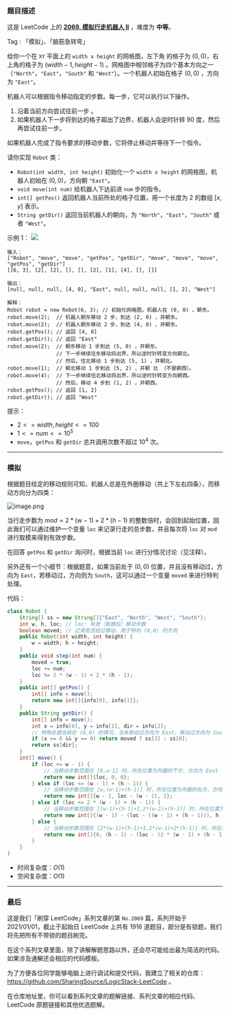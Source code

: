 ### 题目描述

这是 LeetCode 上的 **[2069. 模拟行走机器人 II](https://leetcode-cn.com/problems/walking-robot-simulation-ii/solution/by-ac_oier-6zib/)** ，难度为 **中等**。

Tag : 「模拟」、「脑筋急转弯」



给你一个在 `XY` 平面上的 `width x height` 的网格图，左下角 的格子为 $(0, 0)$，右上角的格子为 $(width - 1, height - 1)$ 。网格图中相邻格子为四个基本方向之一（`"North"`，`"East"`，`"South"` 和 `"West"`）。一个机器人初始在格子 $(0, 0)$ ，方向为 `"East"`。

机器人可以根据指令移动指定的步数。每一步，它可以执行以下操作。

1. 沿着当前方向尝试往前一步 。
2. 如果机器人下一步将到达的格子超出了边界，机器人会逆时针转 90 度，然后再尝试往前一步。

如果机器人完成了指令要求的移动步数，它将停止移动并等待下一个指令。

请你实现 `Robot` 类：
* `Robot(int width, int height)` 初始化一个 `width x height` 的网格图，机器人初始在 $(0, 0)$，方向朝 `"East"`。
* `void move(int num)` 给机器人下达前进 `num` 步的指令。
* `int[] getPos()` 返回机器人当前所处的格子位置，用一个长度为 $2$ 的数组 $[x, y]$ 表示。
* `String getDir()` 返回当前机器人的朝向，为 `"North"`，`"East"`，`"South"` 或者 `"West"`。

示例 1：
![](https://assets.leetcode.com/uploads/2021/10/09/example-1.png)
```
输入：
["Robot", "move", "move", "getPos", "getDir", "move", "move", "move", "getPos", "getDir"]
[[6, 3], [2], [2], [], [], [2], [1], [4], [], []]

输出：
[null, null, null, [4, 0], "East", null, null, null, [1, 2], "West"]

解释：
Robot robot = new Robot(6, 3); // 初始化网格图，机器人在 (0, 0) ，朝东。
robot.move(2);  // 机器人朝东移动 2 步，到达 (2, 0) ，并朝东。
robot.move(2);  // 机器人朝东移动 2 步，到达 (4, 0) ，并朝东。
robot.getPos(); // 返回 [4, 0]
robot.getDir(); // 返回 "East"
robot.move(2);  // 朝东移动 1 步到达 (5, 0) ，并朝东。
                // 下一步继续往东移动将出界，所以逆时针转变方向朝北。
                // 然后，往北移动 1 步到达 (5, 1) ，并朝北。
robot.move(1);  // 朝北移动 1 步到达 (5, 2) ，并朝 北 （不是朝西）。
robot.move(4);  // 下一步继续往北移动将出界，所以逆时针转变方向朝西。
                // 然后，移动 4 步到 (1, 2) ，并朝西。
robot.getPos(); // 返回 [1, 2]
robot.getDir(); // 返回 "West"
```

提示：
* $2 <= width, height <= 100$
* $1 <= num <= 10^5$
* `move`，`getPos` 和 `getDir` 总共调用次数不超过 $10^4$ 次。

---

### 模拟

根据题目给定的移动规则可知，机器人总是在外圈移动（共上下左右四条），而移动方向分为四类：

![image.png](https://pic.leetcode-cn.com/1649906046-cdlyAL-image.png)

当行走步数为 $mod = 2 * (w - 1) + 2 * (h - 1)$ 的整数倍时，会回到起始位置，因此我们可以通过维护一个变量 `loc` 来记录行走的总步数，并且每次将 `loc` 对 `mod` 进行取模来得到有效步数。

在回答 `getPos` 和 `getDir` 询问时，根据当前 `loc` 进行分情况讨论（见注释）。

另外还有一个小细节：根据题意，如果当前处于 $(0, 0)$ 位置，并且没有移动过，方向为 `East`，若移动过，方向则为 `South`，这可以通过一个变量 `moved` 来进行特判处理。

代码：
```Java
class Robot {
    String[] ss = new String[]{"East", "North", "West", "South"};
    int w, h, loc; // loc: 有效（取模后）移动步数
    boolean moved; // 记录是否经过移动，用于特判 (0,0) 的方向
    public Robot(int width, int height) {
        w = width; h = height;
    }
    public void step(int num) {
        moved = true;
        loc += num;
        loc %= 2 * (w - 1) + 2 * (h - 1);
    }
    public int[] getPos() {
        int[] info = move();
        return new int[]{info[0], info[1]};
    }
    public String getDir() {
        int[] info = move();
        int x = info[0], y = info[1], dir = info[2];
        // 特殊处理当前在 (0,0) 的情况，当未移动过方向为 East，移动过方向为 South
        if (x == 0 && y == 0) return moved ? ss[3] : ss[0];
        return ss[dir];
    }
    int[] move() {
        if (loc <= w - 1) {
            // 当移动步数范围在 [0,w-1] 时，所在位置为外圈的下方，方向为 East
            return new int[]{loc, 0, 0};
        } else if (loc <= (w - 1) + (h - 1)) {
            // 当移动步数范围在 [w,(w-1)+(h-1)] 时，所在位置为外圈的右方，方向为 North
            return new int[]{w - 1, loc - (w - 1), 1};
        } else if (loc <= 2 * (w - 1) + (h - 1)) {
            // 当移动步数范围在 [(w-1)+(h-1)+1,2*(w-1)+(h-1)] 时，所在位置为外圈的上方，方向为 West
            return new int[]{(w - 1) - (loc - ((w - 1) + (h - 1))), h - 1, 2};
        } else {
            // 当移动步数范围在 [2*(w-1)+(h-1)+1,2*(w-1)+2*(h-1)] 时，所在位置为外圈的左方，方向为 South
            return new int[]{0, (h - 1) - (loc - (2 * (w - 1) + (h - 1))), 3};
        }
    }
}
```
* 时间复杂度：$O(1)$
* 空间复杂度：$O(1)$

---

### 最后

这是我们「刷穿 LeetCode」系列文章的第 `No.2069` 篇，系列开始于 2021/01/01，截止于起始日 LeetCode 上共有 1916 道题目，部分是有锁题，我们将先把所有不带锁的题目刷完。

在这个系列文章里面，除了讲解解题思路以外，还会尽可能给出最为简洁的代码。如果涉及通解还会相应的代码模板。

为了方便各位同学能够电脑上进行调试和提交代码，我建立了相关的仓库：https://github.com/SharingSource/LogicStack-LeetCode 。

在仓库地址里，你可以看到系列文章的题解链接、系列文章的相应代码、LeetCode 原题链接和其他优选题解。

